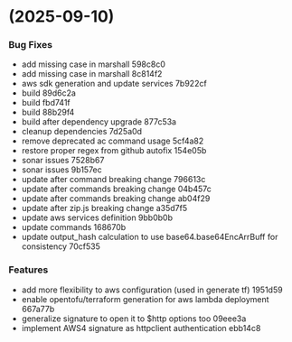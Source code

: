 #  (2025-09-10)


### Bug Fixes

* add missing case in marshall 598c8c0
* add missing case in marshall 8c814f2
* aws sdk generation and update services 7b922cf
* build 89d6c2a
* build fbd741f
* build 88b29f4
* build after dependency upgrade 877c53a
* cleanup dependencies 7d25a0d
* remove deprecated ac command usage 5cf4a82
* restore proper regex from github autofix 154e05b
* sonar issues 7528b67
* sonar issues 9b157ec
* update after command breaking change 796613c
* update after commands breaking change 04b457c
* update after commands breaking change ab04f29
* update after zip.js breaking change a35d7f5
* update aws services definition 9bb0b0b
* update commands 168670b
* update output_hash calculation to use base64.base64EncArrBuff for consistency 70cf535


### Features

* add more flexibility to aws configuration (used in generate tf) 1951d59
* enable opentofu/terraform generation for aws lambda deployment 667a77b
* generalize signature to open it to $http options too 09eee3a
* implement AWS4 signature as httpclient authentication ebb14c8



